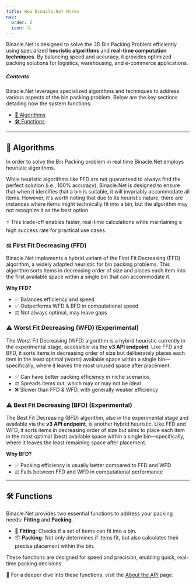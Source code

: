 ```yaml
---
title: How Binacle.Net Works
nav:
  order: 2
  icon: 🔍
---
```


Binacle.Net is designed to solve the 3D Bin Packing Problem efficiently using specialized **heuristic algorithms** and **real-time computation techniques**. By balancing speed and accuracy, it provides optimized packing solutions for logistics, warehousing, and e-commerce applications.

##### Contents
Binacle.Net leverages specialized algorithms and techniques to address various aspects of the bin packing problem. Below are the key sections detailing how the system functions:
- [🧠 Algorithms](#algorithms)
- [🛠️ Functions](#functions)

---

## 🧠 Algorithms
In order to solve the Bin Packing problem in real time Binacle.Net employs heuristic algorithms.

While heuristic algorithms like FFD are not guaranteed to always find the perfect solution (i.e., 100% accuracy), Binacle.Net is designed to ensure that when it identifies that a bin is suitable, it will invariably accommodate all items. However, it's worth noting that due to its heuristic nature, there are instances where items might technically fit into a bin, but the algorithm may not recognize it as the best option.

⚡ This trade-off enables faster, real-time calculations while maintaining a high success rate for practical use cases.

### ⚖️ First Fit Decreasing (FFD)
Binacle.Net implements a hybrid variant of the First Fit Decreasing (FFD) algorithm, a widely adopted heuristic for bin packing problems. This algorithm sorts items in decreasing order of size and places each item into the first available space within a single bin that can accommodate it.

**Why FFD?**
- ✅ Balances efficiency and speed
- ✅ Outperforms WFD & BFD in computational speed
- ⚖️ Not always optimal, may leave gaps

### ⚠️ Worst Fit Decreasing (WFD) (Experimental)
The Worst Fit Decreasing (WFD) algorithm is a hybrid heuristic currently in the experimental stage, accessible via the **v3 API endpoint**. Like FFD and BFD, it sorts items in decreasing order of size but deliberately places each item in the least optimal (worst) available space within a single bin—specifically, where it leaves the most unused space after placement.

- ✅ Can have better packing efficiency in niche scenarios
- ⚖️ Spreads items out, which may or may not be ideal
- ❌ Slower than FFD & WFD, with generally weaker efficiency

### ⚠️ Best Fit Decreasing (BFD) (Experimental)
The Best Fit Decreasing (BFD) algorithm, also in the experimental stage and available via the **v3 API endpoint**, is another hybrid heuristic. Like FFD and WFD, it sorts items in decreasing order of size but aims to place each item in the most optimal (best) available space within a single bin—specifically, where it leaves the least remaining space after placement.

**Why BFD?**
- ✅ Packing efficiency is usually better compared to FFD and WFD
- ⚖️ Falls between FFD and WFD in computational performance

---

## 🛠️ Functions
Binacle.Net provides two essential functions to address your packing needs: **Fitting** and **Packing**.

- 🧩 **Fitting**: Checks if a set of items can fit into a bin.
- 📦 **Packing**: Not only determines if items fit, but also calculates their precise placement within the bin.

These functions are designed for speed and precision, enabling quick, real-time packing decisions.

📌 For a deeper dive into these functions, visit the [About the API](../api/) page.

